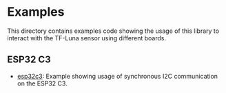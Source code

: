 # Examples

This directory contains examples code showing the usage of this library
to interact with the TF-Luna sensor using different boards.

## ESP32 C3

- [esp32c3](esp32c3): Example showing usage of synchronous I2C communication on the ESP32 C3.
